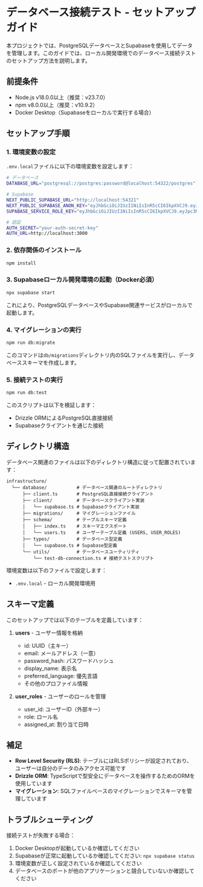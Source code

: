 # データベース接続テスト - セットアップガイド

本プロジェクトでは、PostgreSQLデータベースとSupabaseを使用してデータを管理します。このガイドでは、ローカル開発環境でのデータベース接続テストのセットアップ方法を説明します。

## 前提条件

- Node.js v18.0.0以上（推奨：v23.7.0）
- npm v8.0.0以上（推奨：v10.9.2）
- Docker Desktop（Supabaseをローカルで実行する場合）

## セットアップ手順

### 1. 環境変数の設定

`.env.local`ファイルに以下の環境変数を設定します：

```bash
# データベース
DATABASE_URL="postgresql://postgres:password@localhost:54322/postgres"

# Supabase
NEXT_PUBLIC_SUPABASE_URL="http://localhost:54321"
NEXT_PUBLIC_SUPABASE_ANON_KEY="eyJhbGciOiJIUzI1NiIsInR5cCI6IkpXVCJ9.eyJpc3MiOiJzdXBhYmFzZS1kZW1vIiwicm9sZSI6ImFub24iLCJleHAiOjE5ODM4MTI5OTZ9.CRXP1A7WOeoJeXxjNni43kdQwgnWNReilDMblYTn_I0"
SUPABASE_SERVICE_ROLE_KEY="eyJhbGciOiJIUzI1NiIsInR5cCI6IkpXVCJ9.eyJpc3MiOiJzdXBhYmFzZS1kZW1vIiwicm9sZSI6InNlcnZpY2Vfcm9sZSIsImV4cCI6MTk4MzgxMjk5Nn0.EGIM96RAZx35lJzdJsyH-qQwv8Hdp7fsn3W0YpN81IU"

# 認証
AUTH_SECRET="your-auth-secret-key"
AUTH_URL=http://localhost:3000
```

### 2. 依存関係のインストール

```bash
npm install
```

### 3. Supabaseローカル開発環境の起動（Docker必須）

```bash
npx supabase start
```

これにより、PostgreSQLデータベースやSupabase関連サービスがローカルで起動します。

### 4. マイグレーションの実行

```bash
npm run db:migrate
```

このコマンドは`db/migrations`ディレクトリ内のSQLファイルを実行し、データベーススキーマを作成します。

### 5. 接続テストの実行

```bash
npm run db:test
```

このスクリプトは以下を検証します：

- Drizzle ORMによるPostgreSQL直接接続
- Supabaseクライアントを通じた接続

## ディレクトリ構造

データベース関連のファイルは以下のディレクトリ構造に従って配置されています：

```
infrastructure/
  └── database/           # データベース関連のルートディレクトリ
      ├── client.ts       # PostgreSQL直接接続クライアント
      ├── client/         # データベースクライアント実装
      │   └── supabase.ts # Supabaseクライアント実装
      ├── migrations/     # マイグレーションファイル
      ├── schema/         # テーブルスキーマ定義
      │   ├── index.ts    # スキーマエクスポート
      │   └── users.ts    # ユーザーテーブル定義 (USERS, USER_ROLES)
      ├── types/          # データベース型定義
      │   └── supabase.ts # Supabase型定義
      └── utils/          # データベースユーティリティ
          └── test-db-connection.ts # 接続テストスクリプト
```

環境変数は以下のファイルで設定します：

- `.env.local` - ローカル開発環境用

## スキーマ定義

このセットアップでは以下のテーブルを定義しています：

1. **users** - ユーザー情報を格納

   - id: UUID（主キー）
   - email: メールアドレス（一意）
   - password_hash: パスワードハッシュ
   - display_name: 表示名
   - preferred_language: 優先言語
   - その他のプロファイル情報

2. **user_roles** - ユーザーのロールを管理
   - user_id: ユーザーID（外部キー）
   - role: ロール名
   - assigned_at: 割り当て日時

## 補足

- **Row Level Security (RLS)**: テーブルにはRLSポリシーが設定されており、ユーザーは自分のデータのみアクセス可能です
- **Drizzle ORM**: TypeScriptで型安全にデータベースを操作するためのORMを使用しています
- **マイグレーション**: SQLファイルベースのマイグレーションでスキーマを管理しています

## トラブルシューティング

接続テストが失敗する場合：

1. Docker Desktopが起動しているか確認してください
2. Supabaseが正常に起動しているか確認してください: `npx supabase status`
3. 環境変数が正しく設定されているか確認してください
4. データベースのポートが他のアプリケーションと競合していないか確認してください
